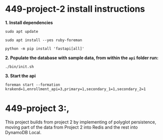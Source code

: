 # 449-project-2 install instructions

**1. Install dependencies**
```
sudo apt update
```
```
sudo apt install --yes ruby-foreman
```
```
python -m pip install 'fastapi[all]'
```


**2. Populate the database with sample data, from within the `api` folder run:**
```
./bin/init.sh
```

**3. Start the api**
```
foreman start --formation krakend=1,enrollment_api=3,primary=1,secondary_1=1,secondary_2=1
```

# 449-project 3:,
This project builds from project 2 by implementing of polyglot persistence, moving part of the data from Project 2 into Redis and the rest into DynamoDB Local.
